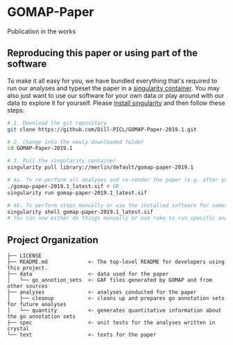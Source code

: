 GOMAP-Paper
==============================

Publication in the works

Reproducing this paper or using part of the software
------------
To make it all easy for you, we have bundled everything that's required to run our analyses and typeset the paper in a [singularity container](https://sylabs.io/).
You may also just want to use our software for your own data or play around with our data to explore it for yourself.
Please [install singularity](https://sylabs.io/guides/3.3/user-guide/quick_start.html#quick-installation-steps) and then follow these steps:

```bash
# 1. Download the git repository
git clone https://github.com/Dill-PICL/GOMAP-Paper-2019.1.git

# 2. Change into the newly downloaded folder
cd GOMAP-Paper-2019.1

# 3. Pull the singularity container
singularity pull library://merlin/default/gomap-paper-2019.1

# 4a. To re-perform all analyses and re-render the paper (e.g. after you've modified data or scripts)
./gomap-paper-2019.1_latest.sif # OR
singularity run gomap-paper-2019.1_latest.sif

# 4b. To perform steps manually or use the installed software for something else, enter the container
singularity shell gomap-paper-2019.1_latest.sif
# You can now either do things manually or use rake to run specific analyses. You can type rake -T for a list of all available tasks.
```

Project Organization
------------

    ├── LICENSE
    ├── README.md             <- The top-level README for developers using this project.
    ├── data                  <- data used for the paper
    │   └── go_annotion_sets  <- GAF files generated by GOMAP and from other sources
    ├── analyses              <- analyses conducted for the paper
    │   ├── cleanup           <- cleans up and prepares go annotation sets for future analyses
    │   └── quantity          <- generates quantitative information about the go annotation sets
    ├── spec                  <- unit tests for the analyses written in crystal
    └── text                  <- texts for the paper

